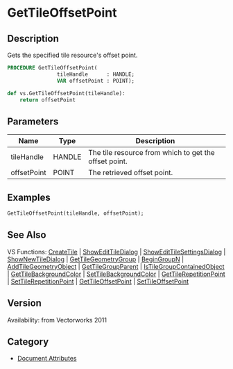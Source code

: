 # GetTileOffsetPoint

## Description
Gets the specified tile resource's offset point.

```pascal
PROCEDURE GetTileOffsetPoint(
				tileHandle      : HANDLE;
				VAR offsetPoint : POINT);
```

```python
def vs.GetTileOffsetPoint(tileHandle):
    return offsetPoint
```

## Parameters
|Name|Type|Description|
|---|---|---|
|tileHandle|HANDLE|The tile resource from which to get the offset point.|
|offsetPoint|POINT|The retrieved offset point.|

## Examples
```pascal
GetTileOffsetPoint(tileHandle, offsetPoint);
```

## See Also
VS Functions:
[CreateTile](CreateTile.md) 
| [ShowEditTileDialog](ShowEditTileDialog.md) 
| [ShowEditTileSettingsDialog](ShowEditTileSettingsDialog.md) 
| [ShowNewTileDialog](ShowNewTileDialog.md) 
| [GetTileGeometryGroup](GetTileGeometryGroup.md) 
| [BeginGroupN](BeginGroupN.md) 
| [AddTileGeometryObject](AddTileGeometryObject.md) 
| [GetTileGroupParent](GetTileGroupParent.md) 
| [IsTileGroupContainedObject](IsTileGroupContainedObject.md) 
| [GetTileBackgroundColor](GetTileBackgroundColor.md) 
| [SetTileBackgroundColor](SetTileBackgroundColor.md) 
| [GetTileRepetitionPoint](GetTileRepetitionPoint.md) 
| [SetTileRepetitionPoint](SetTileRepetitionPoint.md) 
| [GetTileOffsetPoint](GetTileOffsetPoint.md) 
| [SetTileOffsetPoint](SetTileOffsetPoint.md)

## Version
Availability: from Vectorworks 2011

## Category
* [Document Attributes](../Categories/Document%20Attributes.md)
